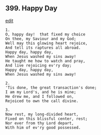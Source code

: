 
## 399.  Happy Day
[edit](https://docs.google.com/document/d/1P7qRI6gIJXZgnfwRZ3_xg4qjcSSwRRIW/edit?mode=html)



    1.
    O, happy day!  that fixed my choice
    On thee, my Saviour and my God;
    Well may this glowing heart rejoice,
    And tell its raptures all abroad.
    Happy day, happy day,
    When Jesus washed my sins away!
    He taught me how to watch and pray,
    And live rejoicing ev'ry day;
    Happy day, happy day,
    When Jesus washed my sins away!

    2.
    'Tis done, the great transaction's done;
    I am my Lord's, and he is mine;
    He drew me, and I followed on,
    Rejoiced to own the call divine.

    3.
    Now rest, my long-divided heart,
    Fixed on this blissful center, rest;
    Nor ever from thy Lord depart,
    With him of ev'ry good possessed.

